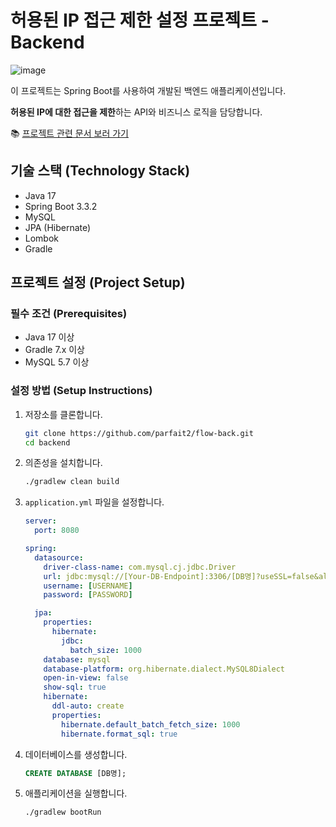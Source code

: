 # 허용된 IP 접근 제한 설정 프로젝트 - Backend







![image](https://github.com/user-attachments/assets/13748f43-52f3-4bc0-84e5-9644c9f5d775)



이 프로젝트는 Spring Boot를 사용하여 개발된 백엔드 애플리케이션입니다.

**허용된 IP에 대한 접근을 제한**하는 API와 비즈니스 로직을 담당합니다.


📚 [프로젝트 관련 문서 보러 가기](https://yerinpark-dev.notion.site/IP-1dee064d84ac499fb1d462fcd4c35fe9?pvs=4)




## 기술 스택 (Technology Stack)
- Java 17
- Spring Boot 3.3.2
- MySQL
- JPA (Hibernate)
- Lombok
- Gradle

## 프로젝트 설정 (Project Setup)

### 필수 조건 (Prerequisites)
- Java 17 이상
- Gradle 7.x 이상
- MySQL 5.7 이상

### 설정 방법 (Setup Instructions)

1. 저장소를 클론합니다.
    ```bash
    git clone https://github.com/parfait2/flow-back.git
    cd backend
    ```

2. 의존성을 설치합니다.
    ```bash
    ./gradlew clean build
    ```

3. `application.yml` 파일을 설정합니다.
    ```yaml
    server:
      port: 8080
    
    spring:
      datasource:
        driver-class-name: com.mysql.cj.jdbc.Driver
        url: jdbc:mysql://[Your-DB-Endpoint]:3306/[DB명]?useSSL=false&allowPublicKeyRetrieval=true&serverTimezone=Asia/Seoul&characterEncoding=UTF-8
        username: [USERNAME]
        password: [PASSWORD]
    
      jpa:
        properties:
          hibernate:
            jdbc:
              batch_size: 1000
        database: mysql
        database-platform: org.hibernate.dialect.MySQL8Dialect
        open-in-view: false
        show-sql: true
        hibernate:
          ddl-auto: create
          properties:
            hibernate.default_batch_fetch_size: 1000
            hibernate.format_sql: true
    ```

4. 데이터베이스를 생성합니다.
    ```sql
    CREATE DATABASE [DB명];
    ```

5. 애플리케이션을 실행합니다.
    ```bash
    ./gradlew bootRun
    ```
